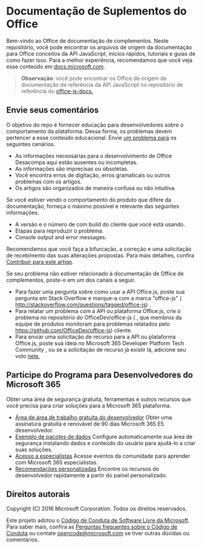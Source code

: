 # <a name="office-add-ins-documentation"></a>Documentação de Suplementos do Office

Bem-vindo ao Office de documentação de complementos. Neste repositório, você pode encontrar os arquivos de origem da documentação para Office conceitos da API JavaScript, inícios rápidos, tutoriais e guias de como fazer isso. Para a melhor experiência, recomendamos que você veja esse conteúdo em [docs.microsoft.com](https://docs.microsoft.com/office/dev/add-ins).

> **Observação**: você pode encontrar os Office de origem da documentação de referência da API JavaScript no repositório de referência do [office-js-docs.](https://github.com/OfficeDev/office-js-docs-reference)

## <a name="give-us-your-feedback"></a>Envie seus comentários

O objetivo do repo é fornecer educação para desenvolvedores sobre o comportamento da plataforma. Dessa forma, os problemas devem pertencer a esse conteúdo educacional. Envie [um problema para](https://github.com/OfficeDev/office-js-docs-pr/issues) os seguintes cenários.

- As informações necessárias para o desenvolvimento de Office Desacompa aqui estão ausentes ou incompletas.
- As informações são imprecisas ou obsoletas.
- Você encontra erros de digitação, erros gramaticais ou outros problemas com os artigos.
- Os artigos são organizados de maneira confusa ou não intuitiva.

Se você estiver vendo o comportamento do produto que difere da documentação, forneça o máximo possível e relevante das seguintes informações.

- A versão e o número de com build do cliente que você está usando.
- Etapas para reproduzir o problema.
- Console output and error messages.

Recomendamos que você faça a bifurcação, a correção e uma solicitação de recebimento das suas alterações propostas. Para mais detalhes, confira [Contribuir para este artigo](Contributing.md).

Se seu problema não estiver relacionado à documentação de Office de complementos, poste-o em um dos canais a seguir.

- Para fazer uma pergunta sobre como usar a API Office.js, poste sua pergunta em Stack Overflow e marque-a com a marca "office-js" ( http://stackoverflow.com/questions/tagged/office-js) .
- Para relatar um problema com a API ou plataforma Office.js, crie o problema no repositório do OfficeDev/office-js ( , que membros da equipe de produtos monitoram para problemas relatados pelo https://github.com/OfficeDev/office-js) cliente.
- Para enviar uma solicitação de recurso para a API ou plataforma Office.js, poste sua ideia no Microsoft 365 Developer Platform Tech Community , ou se a solicitação de recurso já existir lá, adicione seu voto [nele.](https://techcommunity.microsoft.com/t5/microsoft-365-developer-platform/idb-p/Microsoft365DeveloperPlatform)

## <a name="join-the-microsoft-365-developer-program"></a>Participe do Programa para Desenvolvedores do Microsoft 365

Obter uma área de segurança gratuita, ferramentas e outros recursos que você precisa para criar soluções para a Microsoft 365 plataforma.

- [Área de área de trabalho gratuita do desenvolvedor](https://developer.microsoft.com/microsoft-365/dev-program#Subscription) Obter uma assinatura gratuita e renovável de 90 dias Microsoft 365 E5 desenvolvedor.
- [Exemplo de pacotes de dados](https://developer.microsoft.com/microsoft-365/dev-program#Sample) Configure automaticamente sua área de segurança instalando dados e conteúdo do usuário para ajudá-lo a criar suas soluções.
- [Acesso a especialistas](https://developer.microsoft.com/microsoft-365/dev-program#Experts) Acesse eventos da comunidade para aprender com Microsoft 365 especialistas.
- [Recomendações personalizadas](https://developer.microsoft.com/microsoft-365/dev-program#Recommendations) Encontre os recursos do desenvolvedor rapidamente a partir do painel personalizado.


## <a name="copyright"></a>Direitos autorais

Copyright (C) 2016 Microsoft Corporation. Todos os direitos reservados.


Este projeto adotou o [Código de Conduta de Software Livre da Microsoft](https://opensource.microsoft.com/codeofconduct/). Para saber mais, confira as [Perguntas frequentes sobre o Código de Conduta](https://opensource.microsoft.com/codeofconduct/faq/) ou contate [opencode@microsoft.com](mailto:opencode@microsoft.com) se tiver outras dúvidas ou comentários.
